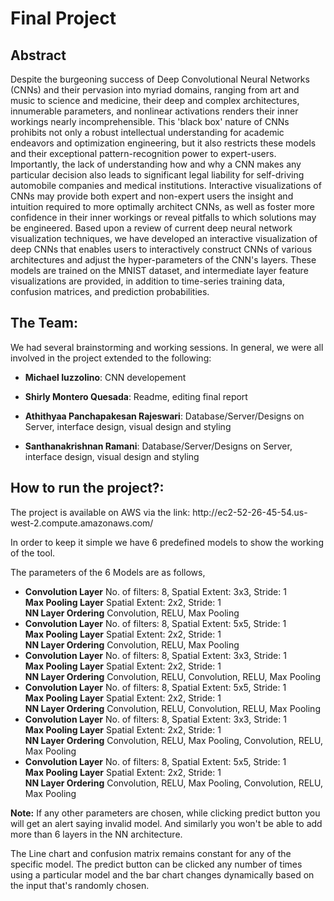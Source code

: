 # Final Project

<h2>Abstract</h2>
Despite the burgeoning success of Deep Convolutional Neural Networks (CNNs) and their pervasion into myriad domains, ranging from art and music to science and medicine, their deep and complex architectures, innumerable parameters, and nonlinear activations renders their inner workings nearly incomprehensible. This 'black box' nature of CNNs prohibits not only a robust intellectual understanding for academic endeavors and optimization engineering, but it also restricts these models and their exceptional pattern-recognition power to expert-users. Importantly, the lack of understanding how and why a CNN makes any particular decision also leads to significant legal liability for self-driving automobile companies and medical institutions. Interactive visualizations of CNNs may provide both expert and non-expert users the insight and intuition required to more optimally architect CNNs, as well as foster more confidence in their inner workings or reveal pitfalls to which solutions may be engineered. Based upon a review of current deep neural network visualization techniques, we have developed an interactive visualization of deep CNNs that enables users to interactively construct CNNs of various architectures and adjust the hyper-parameters of the CNN's layers. These models are trained on the MNIST dataset, and intermediate layer feature visualizations are provided, in addition to time-series training data, confusion matrices, and prediction probabilities.


<h2>The Team:</h2>
We had several brainstorming and working sessions. In general, we were all involved in the project extended to the following:

* **Michael Iuzzolino**: CNN developement

* **Shirly Montero Quesada**: Readme, editing final report

* **Athithyaa Panchapakesan Rajeswari**: Database/Server/Designs on Server, interface design, visual design and styling

* **Santhanakrishnan Ramani**: Database/Server/Designs on Server, interface design, visual design and styling


<h2>How to run the project?:</h2>
The project is available on AWS via the link:
http://ec2-52-26-45-54.us-west-2.compute.amazonaws.com/

In order to keep it simple we have 6 predefined models to show the working of the tool.

The parameters of the 6 Models are as follows,

* **Convolution Layer** No. of filters: 8, Spatial Extent: 3x3, Stride: 1 <br/>
  **Max Pooling Layer** Spatial Extent: 2x2, Stride: 1<br/>
  **NN Layer Ordering** Convolution, RELU, Max Pooling
* **Convolution Layer** No. of filters: 8, Spatial Extent: 5x5, Stride: 1 <br/>
  **Max Pooling Layer** Spatial Extent: 2x2, Stride: 1<br/>
  **NN Layer Ordering** Convolution, RELU, Max Pooling
* **Convolution Layer** No. of filters: 8, Spatial Extent: 3x3, Stride: 1 <br/>
  **Max Pooling Layer** Spatial Extent: 2x2, Stride: 1<br/>
  **NN Layer Ordering** Convolution, RELU, Convolution, RELU, Max Pooling
* **Convolution Layer** No. of filters: 8, Spatial Extent: 5x5, Stride: 1 <br/>
  **Max Pooling Layer** Spatial Extent: 2x2, Stride: 1<br/>
  **NN Layer Ordering** Convolution, RELU, Convolution, RELU, Max Pooling
* **Convolution Layer** No. of filters: 8, Spatial Extent: 3x3, Stride: 1 <br/>
  **Max Pooling Layer** Spatial Extent: 2x2, Stride: 1<br/>
  **NN Layer Ordering** Convolution, RELU, Max Pooling, Convolution, RELU, Max Pooling
* **Convolution Layer** No. of filters: 8, Spatial Extent: 5x5, Stride: 1 <br/>
  **Max Pooling Layer** Spatial Extent: 2x2, Stride: 1<br/>
  **NN Layer Ordering** Convolution, RELU, Max Pooling, Convolution, RELU, Max Pooling
  
**Note:** If any other parameters are chosen, while clicking predict button you will get an alert saying invalid model.
And similarly you won't be able to add more than 6 layers in the NN architecture.

The Line chart and confusion matrix remains constant for any of the specific model. 
The predict button can be clicked any number of times using a particular model and the bar chart changes
dynamically based on the input that's randomly chosen.

